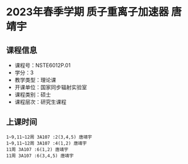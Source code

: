 # 2023年春季学期 质子重离子加速器 唐靖宇






## 课程信息

- 课程号：NSTE6012P.01
- 学分：3
- 教学类型：理论课
- 开课单位：国家同步辐射实验室
- 课程类别：硕士
- 课程层次：研究生课程

## 上课时间

```
1~9,11~12周 3A107 :2(3,4,5) 唐靖宇
1~9,11~12周 3A107 :4(1,2) 唐靖宇
11周 3A107 :6(1,2) 唐靖宇
11周 3A107 :6(3,4,5) 唐靖宇
```

